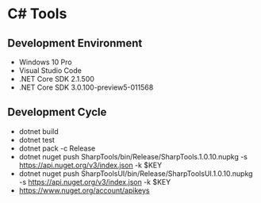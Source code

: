 
# C# Tools

## Development Environment

* Windows 10 Pro
* Visual Studio Code
* .NET Core SDK 2.1.500
* .NET Core SDK 3.0.100-preview5-011568

## Development Cycle

* dotnet build
* dotnet test
* dotnet pack -c Release
* dotnet nuget push SharpTools/bin/Release/SharpTools.1.0.10.nupkg -s https://api.nuget.org/v3/index.json -k $KEY
* dotnet nuget push SharpToolsUI/bin/Release/SharpToolsUI.1.0.10.nupkg -s https://api.nuget.org/v3/index.json -k $KEY
* https://www.nuget.org/account/apikeys
